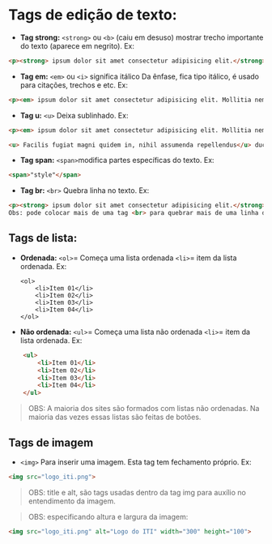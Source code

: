 # Tags de edição de texto:

- **Tag strong:** `<strong>` ou `<b>` (caiu em desuso) mostrar trecho importante do texto (aparece em negrito). Ex:
```html
<p><strong> ipsum dolor sit amet consectetur adipisicing elit.</strong> zdhuchuchIP</p>
```
- **Tag em:** `<em>` ou `<i>` significa itálico Da ênfase, fica tipo itálico, é usado para citações, trechos e etc. Ex: 
```html
<p><em> ipsum dolor sit amet consectetur adipisicing elit. Mollitia nemo tempora ad.</em></p>
```
- **Tag u:** `<u>` Deixa sublinhado. Ex:
```html
<p><em> ipsum dolor sit amet consectetur adipisicing elit. Mollitia nemo tempora ad.</em> Vel laboriosam provident</p>
```
```html
<u> Facilis fugiat magni quidem in, nihil assumenda repellendus</u> ducimus officiis quas? Totam, saepe quos?
```

- **Tag span:** `<span>`modifica partes específicas do texto. Ex: 
```html
<span>"style"</span>
```
- **Tag br:** `<br>` Quebra linha no texto. Ex:
```html
<p><strong> ipsum dolor sit amet consectetur adipisicing elit.</strong> Doloremque accusantium incidunt alias quam vitae aque<br> impedit iste amet
Obs: pode colocar mais de uma tag <br> para quebrar mais de uma linha do mesmo texto.</p>
```
## Tags de lista:

- **Ordenada:** `<ol>`= Começa uma lista ordenada `<li>`= item da lista ordenada. Ex:

    ```
    <ol>
        <li>Item 01</li>
        <li>Item 02</li>
        <li>Item 03</li>
        <li>Item 04</li>
    </ol>
    ```
    
	
- **Não ordenada:** `<ul>`= Começa uma lista não ordenada `<li>`= item da lista ordenada. Ex:
```html
    <ul>
        <li>Item 01</li>
        <li>Item 02</li>
        <li>Item 03</li>
        <li>Item 04</li>
    </ul>
```

> OBS: A maioria dos sites são formados com listas não ordenadas. Na maioria das vezes essas
listas são feitas de botões.

## Tags de imagem

- `<img>` Para inserir uma imagem. Esta tag tem fechamento próprio. Ex:
```html
<img src="logo_iti.png">
```
> OBS: title e alt, são tags usadas dentro da tag img para auxílio no entendimento da imagem.

> OBS: especificando altura e largura da imagem:
```html
<img src="logo_iti.png" alt="Logo do ITI" width="300" height="100">
```